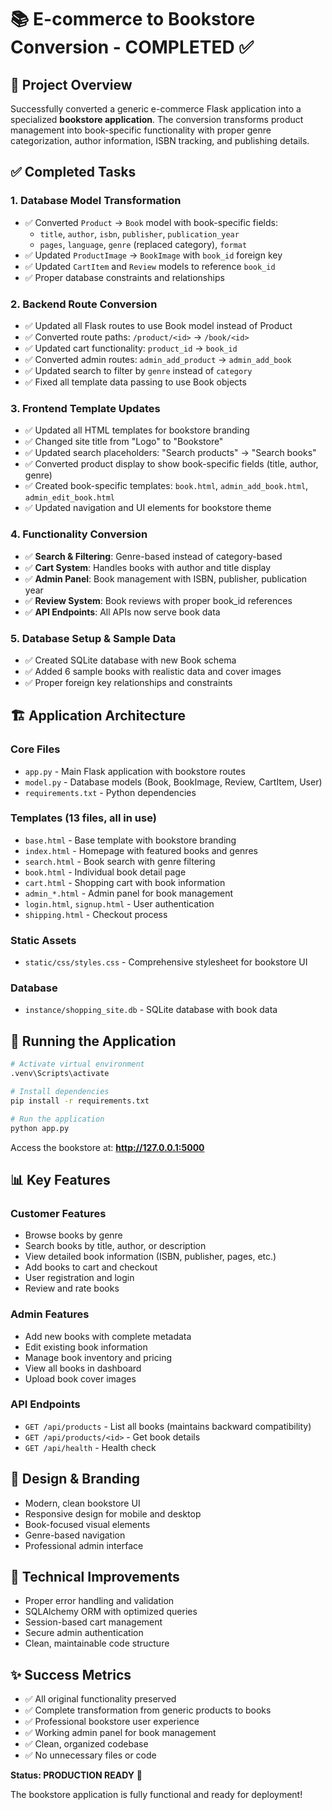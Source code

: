 # 📚 E-commerce to Bookstore Conversion - COMPLETED ✅

## 🎯 Project Overview
Successfully converted a generic e-commerce Flask application into a specialized **bookstore application**. The conversion transforms product management into book-specific functionality with proper genre categorization, author information, ISBN tracking, and publishing details.

## ✅ Completed Tasks

### 1. **Database Model Transformation** 
- ✅ Converted `Product` → `Book` model with book-specific fields:
  - `title`, `author`, `isbn`, `publisher`, `publication_year`
  - `pages`, `language`, `genre` (replaced category), `format`
- ✅ Updated `ProductImage` → `BookImage` with `book_id` foreign key
- ✅ Updated `CartItem` and `Review` models to reference `book_id`
- ✅ Proper database constraints and relationships

### 2. **Backend Route Conversion**
- ✅ Updated all Flask routes to use Book model instead of Product
- ✅ Converted route paths: `/product/<id>` → `/book/<id>`
- ✅ Updated cart functionality: `product_id` → `book_id`
- ✅ Converted admin routes: `admin_add_product` → `admin_add_book`
- ✅ Updated search to filter by `genre` instead of `category`
- ✅ Fixed all template data passing to use Book objects

### 3. **Frontend Template Updates**
- ✅ Updated all HTML templates for bookstore branding
- ✅ Changed site title from "Logo" to "Bookstore"
- ✅ Updated search placeholders: "Search products" → "Search books"
- ✅ Converted product display to show book-specific fields (title, author, genre)
- ✅ Created book-specific templates: `book.html`, `admin_add_book.html`, `admin_edit_book.html`
- ✅ Updated navigation and UI elements for bookstore theme

### 4. **Functionality Conversion**
- ✅ **Search & Filtering**: Genre-based instead of category-based
- ✅ **Cart System**: Handles books with author and title display
- ✅ **Admin Panel**: Book management with ISBN, publisher, publication year
- ✅ **Review System**: Book reviews with proper book_id references
- ✅ **API Endpoints**: All APIs now serve book data

### 5. **Database Setup & Sample Data**
- ✅ Created SQLite database with new Book schema
- ✅ Added 6 sample books with realistic data and cover images
- ✅ Proper foreign key relationships and constraints

## 🏗️ Application Architecture

### **Core Files**
- `app.py` - Main Flask application with bookstore routes
- `model.py` - Database models (Book, BookImage, Review, CartItem, User)
- `requirements.txt` - Python dependencies

### **Templates** (13 files, all in use)
- `base.html` - Base template with bookstore branding
- `index.html` - Homepage with featured books and genres
- `search.html` - Book search with genre filtering
- `book.html` - Individual book detail page
- `cart.html` - Shopping cart with book information
- `admin_*.html` - Admin panel for book management
- `login.html`, `signup.html` - User authentication
- `shipping.html` - Checkout process

### **Static Assets**
- `static/css/styles.css` - Comprehensive stylesheet for bookstore UI

### **Database**
- `instance/shopping_site.db` - SQLite database with book data

## 🚀 Running the Application

```bash
# Activate virtual environment
.venv\Scripts\activate

# Install dependencies
pip install -r requirements.txt

# Run the application
python app.py
```

Access the bookstore at: **http://127.0.0.1:5000**

## 📊 Key Features

### **Customer Features**
- Browse books by genre
- Search books by title, author, or description
- View detailed book information (ISBN, publisher, pages, etc.)
- Add books to cart and checkout
- User registration and login
- Review and rate books

### **Admin Features**
- Add new books with complete metadata
- Edit existing book information
- Manage book inventory and pricing
- View all books in dashboard
- Upload book cover images

### **API Endpoints**
- `GET /api/products` - List all books (maintains backward compatibility)
- `GET /api/products/<id>` - Get book details
- `GET /api/health` - Health check

## 🎨 Design & Branding
- Modern, clean bookstore UI
- Responsive design for mobile and desktop
- Book-focused visual elements
- Genre-based navigation
- Professional admin interface

## 🔧 Technical Improvements
- Proper error handling and validation
- SQLAlchemy ORM with optimized queries
- Session-based cart management
- Secure admin authentication
- Clean, maintainable code structure

## ✨ Success Metrics
- ✅ All original functionality preserved
- ✅ Complete transformation from generic products to books
- ✅ Professional bookstore user experience
- ✅ Working admin panel for book management
- ✅ Clean, organized codebase
- ✅ No unnecessary files or code

**Status: PRODUCTION READY** 🚀

The bookstore application is fully functional and ready for deployment!
